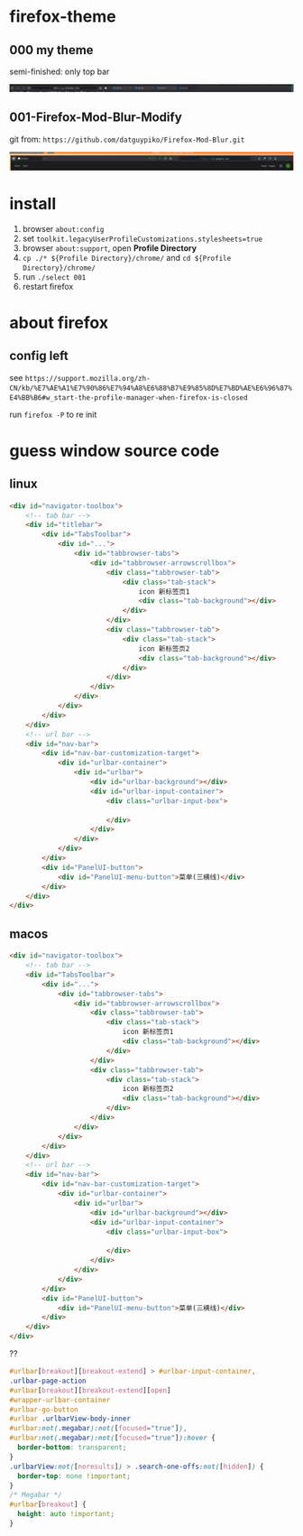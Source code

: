 # firefox-theme

## 000 my theme

semi-finished: only top bar

<img src="img/000.png">

## 001-Firefox-Mod-Blur-Modify

git from: `https://github.com/datguypiko/Firefox-Mod-Blur.git` 

<img src="img/001.png">



# install

1. browser `about:config`
2. set `toolkit.legacyUserProfileCustomizations.stylesheets=true`
3. browser `about:support`, open **Profile Directory**
4. `cp ./* ${Profile Directory}/chrome/` and `cd ${Profile Directory}/chrome/`
5. run `./select 001`
6. restart firefox


# about firefox

## config left

see `https://support.mozilla.org/zh-CN/kb/%E7%AE%A1%E7%90%86%E7%94%A8%E6%88%B7%E9%85%8D%E7%BD%AE%E6%96%87%E4%BB%B6#w_start-the-profile-manager-when-firefox-is-closed`

run `firefox -P` to re init

# guess window source code

## linux

```html
<div id="navigator-toolbox">
    <!-- tab bar -->
    <div id="titlebar">
        <div id="TabsToolbar">
            <div id="...">
                <div id="tabbrowser-tabs">
                    <div id="tabbrowser-arrowscrollbox">
                        <div class="tabbrowser-tab">
                            <div class="tab-stack">
                                icon 新标签页1
                                <div class="tab-background"></div>
                            </div>
                        </div>
                        <div class="tabbrowser-tab">
                            <div class="tab-stack">
                                icon 新标签页2
                                <div class="tab-background"></div>
                            </div>
                        </div>
                    </div>
                </div>
            </div>
        </div>
    </div>
    <!-- url bar -->
    <div id="nav-bar">
        <div id="nav-bar-customization-target">
            <div id="urlbar-container">
                <div id="urlbar">
                    <div id="urlbar-background"></div>
                    <div id="urlbar-input-container">
                        <div class="urlbar-input-box">
                            
                        </div>
                    </div>
                </div>
            </div>
        </div>
        <div id="PanelUI-button">
            <div id="PanelUI-menu-button">菜单(三横线)</div>
        </div>
    </div>
</div>
```

## macos

```html
<div id="navigator-toolbox">
    <!-- tab bar -->
    <div id="TabsToolbar">
        <div id="...">
            <div id="tabbrowser-tabs">
                <div id="tabbrowser-arrowscrollbox">
                    <div class="tabbrowser-tab">
                        <div class="tab-stack">
                            icon 新标签页1
                            <div class="tab-background"></div>
                        </div>
                    </div>
                    <div class="tabbrowser-tab">
                        <div class="tab-stack">
                            icon 新标签页2
                            <div class="tab-background"></div>
                        </div>
                    </div>
                </div>
            </div>
        </div>
    </div>
    <!-- url bar -->
    <div id="nav-bar">
        <div id="nav-bar-customization-target">
            <div id="urlbar-container">
                <div id="urlbar">
                    <div id="urlbar-background"></div>
                    <div id="urlbar-input-container">
                        <div class="urlbar-input-box">
                            
                        </div>
                    </div>
                </div>
            </div>
        </div>
        <div id="PanelUI-button">
            <div id="PanelUI-menu-button">菜单(三横线)</div>
        </div>
    </div>
</div>
```


?? 
``` css
#urlbar[breakout][breakout-extend] > #urlbar-input-container,
.urlbar-page-action
#urlbar[breakout][breakout-extend][open]
#wrapper-urlbar-container
#urlbar-go-button
#urlbar .urlbarView-body-inner
#urlbar:not(.megabar):not([focused="true"]),
#urlbar:not(.megabar):not([focused="true"]):hover {
  border-bottom: transparent;
}
.urlbarView:not([noresults]) > .search-one-offs:not([hidden]) {
  border-top: none !important;
}
/* Megabar */
#urlbar[breakout] {
  height: auto !important;
}

```
